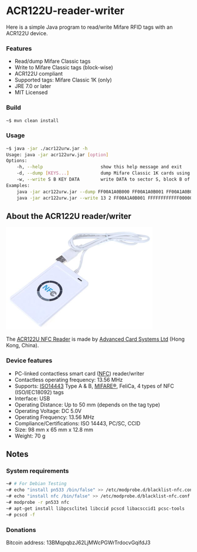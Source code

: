# ACR122U-reader-writer

Here is a simple Java program to read/write Mifare RFID tags with an ACR122U device.

### Features

  * Read/dump Mifare Classic tags
  * Write to Mifare Classic tags (block-wise)
  * ACR122U compliant
  * Supported tags: Mifare Classic 1K (only)
  * JRE 7.0 or later
  * MIT Licensed

### Build

```bash
~$ mvn clean install
```

### Usage

```bash
~$ java -jar ./acr122urw.jar -h
Usage: java -jar acr122urw.jar [option]
Options:
    -h, --help                      show this help message and exit
    -d, --dump [KEYS...]            dump Mifare Classic 1K cards using KEYS
    -w, --write S B KEY DATA        write DATA to sector S, block B of Mifare Classic 1K cards using KEY
Examples:
    java -jar acr122urw.jar --dump FF00A1A0B000 FF00A1A0B001 FF00A1A0B099
    java -jar acr122urw.jar --write 13 2 FF00A1A0B001 FFFFFFFFFFFF00000000060504030201
```

## About the ACR122U reader/writer

![ACR122U NFC reader/writer](res/acr122u_reader_writer.png?raw=true)

The [ACR122U NFC Reader](http://www.acs.com.hk/en/products/3/acr122u-usb-nfc-reader/) is made by [Advanced Card Systems Ltd](http://www.acs.com.hk/) (Hong Kong, China).

### Device features

  * PC-linked contactless smart card ([NFC](http://en.wikipedia.org/wiki/Near_field_communication)) reader/writer
  * Contactless operating frequency: 13.56 MHz
  * Supports: [ISO14443](http://en.wikipedia.org/wiki/ISO/IEC_14443) Type A & B, [MIFARE®](http://en.wikipedia.org/wiki/MIFARE), FeliCa, 4 types of NFC (ISO/IEC18092) tags
  * Interface: USB
  * Operating Distance: Up to 50 mm (depends on the tag type)
  * Operating Voltage: DC 5.0V
  * Operating Frequency: 13.56 MHz
  * Compliance/Certifications: ISO 14443, PC/SC, CCID
  * Size: 98 mm x 65 mm x 12.8 mm
  * Weight: 70 g
  
## Notes

### System requirements

```bash
~# # For Debian Testing
~# echo "install pn533 /bin/false" >> /etc/modprobe.d/blacklist-nfc.conf
~# echo "install nfc /bin/false" >> /etc/modprobe.d/blacklist-nfc.conf
~# modprobe -r pn533 nfc
~# apt-get install libpcsclite1 libccid pcscd libacsccid1 pcsc-tools
~# pcscd -f
```

### Donations

Bitcoin address: 13BMqpqbzJ62LjMWcPGWrTrdocvGqifdJ3
